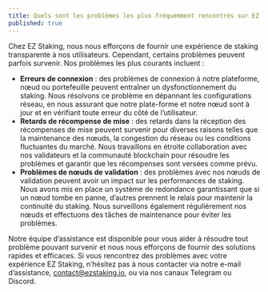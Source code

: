 ```yaml
---
title: Quels sont les problèmes les plus fréquemment rencontrés sur EZ Staking et comment sont-ils résolus
published: true
---
```


Chez EZ Staking, nous nous efforçons de fournir une expérience de staking transparente à nos utilisateurs. Cependant, certains problèmes peuvent parfois survenir. Nos problèmes les plus courants incluent :

* **Erreurs de connexion** : des problèmes de connexion à notre plateforme, nœud ou portefeuille peuvent entraîner un dysfonctionnement du staking. Nous résolvons ce problème en dépannant les configurations réseau, en nous assurant que notre plate-forme et notre nœud sont à jour et en vérifiant toute erreur du côté de l’utilisateur.
* **Retards de récompense de mise** : des retards dans la réception des récompenses de mise peuvent survenir pour diverses raisons telles que la maintenance des nœuds, la congestion du réseau ou les conditions fluctuantes du marché. Nous travaillons en étroite collaboration avec nos validateurs et la communauté blockchain pour résoudre les problèmes et garantir que les récompenses sont versées comme prévu.
* **Problèmes de nœuds de validation** : des problèmes avec nos nœuds de validation peuvent avoir un impact sur les performances de staking. Nous avons mis en place un système de redondance garantissant que si un nœud tombe en panne, d’autres prennent le relais pour maintenir la continuité du staking. Nous surveillons également régulièrement nos nœuds et effectuons des tâches de maintenance pour éviter les problèmes.

Notre équipe d’assistance est disponible pour vous aider à résoudre tout problème pouvant survenir et nous nous efforçons de fournir des solutions rapides et efficaces. Si vous rencontrez des problèmes avec votre expérience EZ Staking, n’hésitez pas à nous contacter via notre e-mail d’assistance, contact@ezstaking.io, ou via nos canaux Telegram ou Discord.
